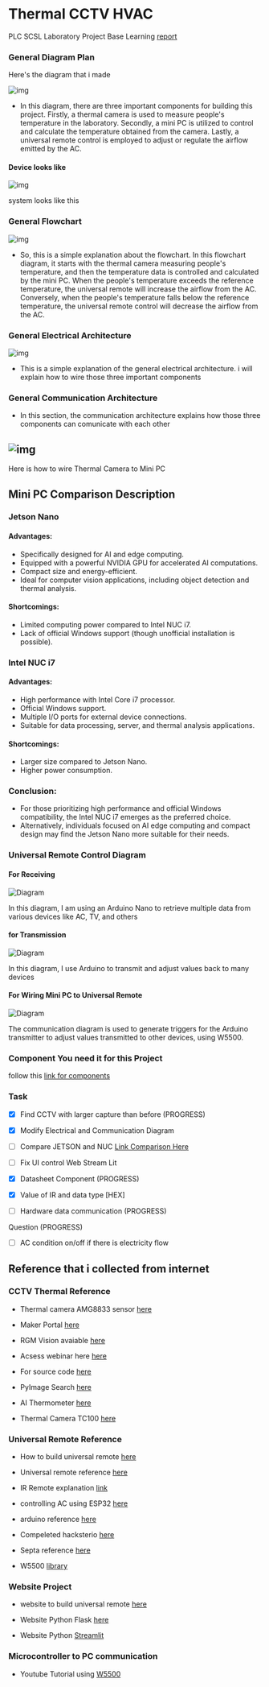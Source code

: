 # Thermal CCTV HVAC

PLC SCSL Laboratory Project Base Learning [report](https://itsacid-my.sharepoint.com/:w:/g/personal/2040221004_student_its_ac_id/EbupkjB1esBMlMnZHS9zQ2QBUzxRnBv61q4FnL3q58EvzA?e=yw7i2B)

### General Diagram Plan

Here's the diagram that i made

![img](doc/img/diagram_plan.png)

- In this diagram, there are three important components for building this project. Firstly, a thermal camera is used to measure people's temperature in the laboratory. Secondly, a mini PC is utilized to control and calculate the temperature obtained from the camera. Lastly, a universal remote control is employed to adjust or regulate the airflow emitted by the AC.

#### Device looks like

![img](doc/img/device.png)

system looks like this

### General Flowchart

![img](doc/img/flowchart.png)

- So, this is a simple explanation about the flowchart. In this flowchart diagram, it starts with the thermal camera measuring people's temperature, and then the temperature data is controlled and calculated by the mini PC. When the people's temperature exceeds the reference temperature, the universal remote will increase the airflow from the AC. Conversely, when the people's temperature falls below the reference temperature, the universal remote control will decrease the airflow from the AC.

### General Electrical Architecture

![img](doc/img/electrical_architecture.png)

- This is a simple explanation of the general electrical architecture. i will explain how to wire those three important components

### General Communication Architecture

- In this section, the communication architecture explains how those three components can comunicate with each other

## ![img](doc/img/communication_architecture.png)

Here is how to wire Thermal Camera to Mini PC

## Mini PC Comparison Description

### Jetson Nano

#### Advantages:

- Specifically designed for AI and edge computing.
- Equipped with a powerful NVIDIA GPU for accelerated AI computations.
- Compact size and energy-efficient.
- Ideal for computer vision applications, including object detection and thermal analysis.

#### Shortcomings:

- Limited computing power compared to Intel NUC i7.
- Lack of official Windows support (though unofficial installation is possible).

### Intel NUC i7

#### Advantages:

- High performance with Intel Core i7 processor.
- Official Windows support.
- Multiple I/O ports for external device connections.
- Suitable for data processing, server, and thermal analysis applications.

#### Shortcomings:

- Larger size compared to Jetson Nano.
- Higher power consumption.

### Conclusion:

- For those prioritizing high performance and official Windows compatibility, the Intel NUC i7 emerges as the preferred choice.
- Alternatively, individuals focused on AI edge computing and compact design may find the Jetson Nano more suitable for their needs.

### Universal Remote Control Diagram

#### For Receiving

![Diagram](doc/img/ur_receiver.png)

In this diagram, I am using an Arduino Nano to retrieve multiple data from various devices like AC, TV, and others

#### for Transmission

![Diagram](doc/img/ur_transmitter.png)

In this diagram, I use Arduino to transmit and adjust values back to many devices

#### For Wiring Mini PC to Universal Remote

![Diagram](doc/img/ur_trigger.png)

The communication diagram is used to generate triggers for the Arduino transmitter to adjust values transmitted to other devices, using W5500.

### Component You need it for this Project

follow this [link for components](https://docs.google.com/spreadsheets/d/1vpriAi5HHOCgwNC7Mt6s1HICf34Qzx8J2fEp0PEnn2U/edit#gid=0)

### Task

- [x] Find CCTV with larger capture than before (PROGRESS)
- [x] Modify Electrical and Communication Diagram

- [ ] Compare JETSON and NUC [Link Comparison Here](https://docs.google.com/spreadsheets/d/1smyAvMr5_zLs4XbiOqaG5MXrTgi8uHW2DJUwPbSx77A/edit?hl=id#gid=0)

- [ ] Fix UI control Web Stream Lit

- [x] Datasheet Component (PROGRESS)

- [x] Value of IR and data type [HEX]

- [ ] Hardware data communication (PROGRESS)

Question (PROGRESS)

- [ ] AC condition on/off if there is electricity flow

## Reference that i collected from internet

### CCTV Thermal Reference

- Thermal camera AMG8833 sensor [here](https://learn.adafruit.com/adafruit-amg8833-8x8-thermal-camera-sensor)

- Maker Portal [here](https://github.com/makerportal)

- RGM Vision avaiable [here](https://www.rgmvision.com/infrared-computer-vision/)

- Acsess webinar here [here](https://www.youtube.com/watch?v=0o2d46kyR1Q)

- For source code [here](https://pyimagesearch.com/2022/10/10/introduction-to-infrared-vision-near-vs-mid-far-infrared-images/)

- PyImage Search [here](https://pyimagesearch.com/2022/10/24/thermal-vision-fever-detector-with-python-and-opencv-starter-project/)

- AI Thermometer [here](https://github.com/tomasz-lewicki/ai-thermometer)

- Thermal Camera TC100 [here](https://github.com/leswright1977/PyThermalCamera/)

### Universal Remote Reference

- How to build universal remote [here](https://www.youtube.com/watch?v=m7z4CU5mw9E)

- Universal remote reference [here](https://ieeexplore.ieee.org/document/8075906)

- IR Remote explanation [link](https://github.com/Arduino-IRremote/Arduino-IRremote)

- controlling AC using ESP32 [here](https://www.makerguides.com/control-air-conditioner-via-ir-with-esp32-esp8266/)

- arduino reference [here](https://www.electronicshub.org/diy-universal-remote-using-arduino/)

- Compeleted hacksterio [here](https://www.hackster.io/sainisagar7294/arduino-based-universal-tv-remote-09af2d)

- Septa reference [here](https://youtu.be/_nm4if-lusI?si=m2NDjdd2vk4Lo-Tv)

- W5500 [library](https://www.arduino.cc/reference/en/libraries/ethernet2/)

### Website Project

- website to build universal remote [here](https://www.viralsciencecreativity.com/post/universal-ir-remote-controller)

- Website Python Flask [here](https://pyimagesearch.com/2019/09/02/opencv-stream-video-to-web-browser-html-page/)

- Website Python [Streamlit](https://github.com/petermartens98/Streamlit-OpenCV-Webcam-Display-Web-App)

### Microcontroller to PC communication

- Youtube Tutorial using [W5500](https://www.youtube.com/watch?v=kB0jZ2dh_vA)
